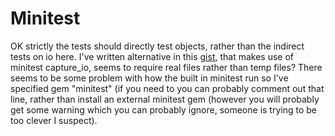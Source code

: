 Minitest
========

OK strictly the tests should directly test objects, rather than the indirect tests on io here. I've written alternative in this [gist][], that makes use of minitest capture_io, seems to require real files rather than temp files? There seems to be some problem with how the built in minitest run so I've specified gem "minitest" (if you need to you can probably comment out that line, rather than install an external minitest gem (however you will probably get some warning which you can probably ignore, someone is trying to be too clever I suspect). 

[gist]:https://gist.github.com/monkstone/6145906

